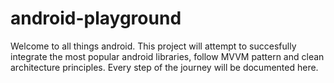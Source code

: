# android-playground

Welcome to all things android. This project will attempt to succesfully integrate the most popular android libraries, follow MVVM pattern and clean architecture principles.
Every step of the journey will be documented here.
